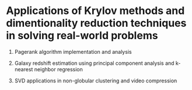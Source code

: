 # Applications of Krylov methods and dimentionality reduction techniques in solving real-world problems

1. Pagerank algorithm implementation and analysis

2. Galaxy redshift estimation using principal component analysis and k-nearest neighbor regression

3. SVD applications in non-globular clustering and video compression
